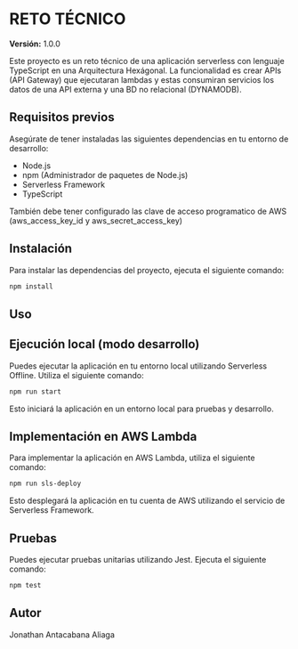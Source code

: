 # RETO TÉCNICO

**Versión:** 1.0.0

Este proyecto es un reto técnico de una aplicación serverless con lenguaje TypeScript en una Arquitectura Hexágonal. La funcionalidad es crear APIs (API Gateway) que ejecutaran lambdas y estas consumiran servicios los datos de una API externa y una BD no relacional (DYNAMODB). 

## Requisitos previos

Asegúrate de tener instaladas las siguientes dependencias en tu entorno de desarrollo:

- Node.js
- npm (Administrador de paquetes de Node.js)
- Serverless Framework
- TypeScript

También debe tener configurado las clave de acceso programatico de AWS (aws_access_key_id y aws_secret_access_key)

## Instalación

Para instalar las dependencias del proyecto, ejecuta el siguiente comando:

```bash
npm install
```

## Uso
## Ejecución local (modo desarrollo)
Puedes ejecutar la aplicación en tu entorno local utilizando Serverless Offline. Utiliza el siguiente comando:

```bash
npm run start
```
Esto iniciará la aplicación en un entorno local para pruebas y desarrollo.

## Implementación en AWS Lambda
Para implementar la aplicación en AWS Lambda, utiliza el siguiente comando:

```bash
npm run sls-deploy
```

Esto desplegará la aplicación en tu cuenta de AWS utilizando el servicio de Serverless Framework.

## Pruebas
Puedes ejecutar pruebas unitarias utilizando Jest. Ejecuta el siguiente comando:

```bash
npm test
```

## Autor

Jonathan Antacabana Aliaga
